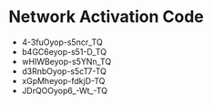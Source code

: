 # Network Activation Code
* 4-3fuOyop-s5ncr_TQ
* b4GC6eyop-s51-D_TQ
* wHIWBeyop-s5YNn_TQ
* d3RnbOyop-s5cT7-TQ
* xGpMheyop-fdkjD-TQ
* JDrQOOyop6_-Wt_-TQ